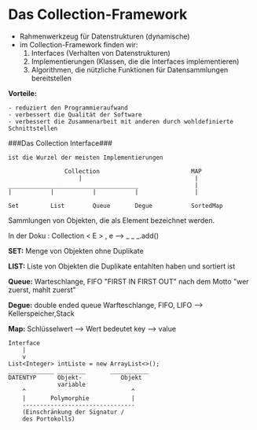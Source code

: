 # Das Collection-Framework #

- Rahmenwerkzeug für Datenstrukturen (dynamische)
- im Collection-Framework finden wir:
	1. Interfaces (Verhalten von Datenstrukturen)
	2. Implementierungen (Klassen, die die Interfaces implementieren)
	3. Algorithmen, die nützliche Funktionen für Datensammlungen bereitstellen


**Vorteile:**
	
	- reduziert den Programmieraufwand
 	- verbessert die Qualität der Software
 	- verbessert die Zusammenarbeit mit anderen durch wohldefinierte Schnittstellen


###Das Collection Interface###

	ist die Wurzel der meisten Implementierungen

					Collection							MAP
						|								 |
	_____________________________________				 |
	|			|			|			|				 |	

	Set			List		Queue		Degue			SortedMap

Sammlungen von Objekten, die als Element bezeichnet werden. 

In der Doku : Collection < E > , e --> 	_ _ _.add(<E>)		


**SET:** Menge von Objekten ohne Duplikate

**LIST:** Liste von Objekten die Duplikate entahlten haben und sortiert ist

**Queue:** Warteschlange, FIFO "FIRST IN FIRST OUT" nach dem Motto "wer zuerst, mahlt zuerst"

**Degue:** double ended queue Warfteschlange, FIFO, LIFO --> Kellerspeicher,Stack

**Map:** Schlüsselwert --> Wert	 bedeutet   key		   --> value


    Interface
    	|
    	v
    List<Integer> intListe = new ArrayList<>();
	_____________ ________		 ___________
	DATENTYP	  Objekt-			Objekt
				  variable
		^                              ^
		|		Polymorphie			   |
		--------------------------------
		(Einschränkung der Signatur / 
		des Portokolls)

